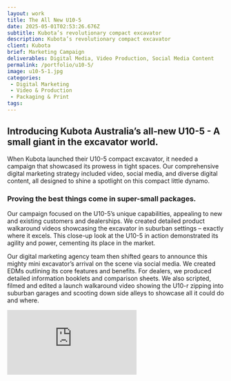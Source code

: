 ```yaml
---
layout: work
title: The All New U10-5
date: 2025-05-01T02:53:26.676Z
subtitle: Kubota’s revolutionary compact excavator
description: Kubota’s revolutionary compact excavator
client: Kubota
brief: Marketing Campaign
deliverables: Digital Media, Video Production, Social Media Content
permalink: /portfolio/u10-5/
image: u10-5-1.jpg
categories:
 - Digital Marketing
 - Video & Production
 - Packaging & Print
tags:
---
```

## Introducing Kubota Australia’s all-new U10-5 - A small giant in the excavator world.

When Kubota launched their U10-5 compact excavator, it needed a campaign that showcased its prowess in tight spaces. Our comprehensive digital marketing strategy included video, social media, and diverse digital content, all designed to shine a spotlight on this compact little dynamo.

### Proving the best things come in super-small packages.

Our campaign focused on the U10-5’s unique capabilities, appealing to new and existing customers and dealerships. We created detailed product walkaround videos showcasing the excavator in suburban settings – exactly where it excels. This close-up look at the U10-5 in action demonstrated its agility and power, cementing its place in the market.

Our digital marketing agency team then shifted gears to announce this mighty mini excavator’s arrival on the scene via social media. We created EDMs outlining its core features and benefits. For dealers, we produced detailed information booklets and comparison sheets. We also scripted, filmed and edited a launch walkaround video showing the U10-r zipping into suburban garages and scooting down side alleys to showcase all it could do and where.


<div class='embed-container'><iframe src='https://www.youtube.com/embed/oGD7nUtFrbs?si=KvlQv4Nl0odmgFWc' frameborder='0' allowfullscreen></iframe></div>